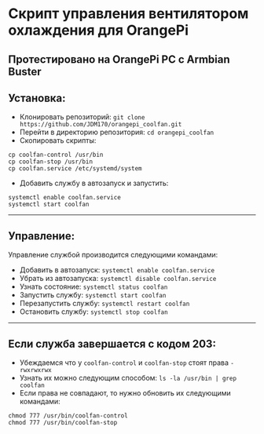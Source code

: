 # Скрипт управления вентилятором охлаждения для OrangePi
Протестировано на OrangePi PC с Armbian Buster
---
## Установка:
- Клонировать репозиторий:
```git clone https://github.com/JDM170/orangepi_coolfan.git```
- Перейти в директорию репозитория:
```cd orangepi_coolfan```
- Скопировать скрипты:
```
cp coolfan-control /usr/bin
cp coolfan-stop /usr/bin
cp coolfan.service /etc/systemd/system
```
- Добавить службу в автозапуск и запустить:
```
systemctl enable coolfan.service
systemctl start coolfan
```
---
## Управление:
Управление службой производится следующими командами:
- Добавить в автозапуск: ```systemctl enable coolfan.service```
- Убрать из автозапуска: ```systemctl disable coolfan.service```
- Узнать состояние: ```systemctl status coolfan```
- Запустить службу: ```systemctl start coolfan```
- Перезапустить службу: ```systemctl restart coolfan```
- Остановить службу: ```systemctl stop coolfan```
---
## Если служба завершается с кодом 203:
- Убеждаемся что у ```coolfan-control``` и ```coolfan-stop``` стоят права ```-rwxrwxrwx```
- Узнать их можно следующим способом:
```ls -la /usr/bin | grep coolfan```
- Если права не совпадают, то нужно обновить их следующими командами:
```
chmod 777 /usr/bin/coolfan-control
chmod 777 /usr/bin/coolfan-stop
```
